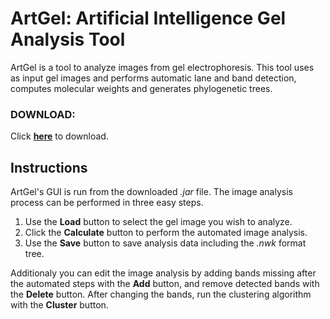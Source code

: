 # ArtGel: Artificial Intelligence Gel Analysis Tool

ArtGel is a tool to analyze images from gel electrophoresis. This tool uses as input gel images and performs automatic lane and band detection, computes molecular weights and generates phylogenetic trees.


### DOWNLOAD:
Click [**here**](https://github.com/FLAGlab/ArtGel/raw/master/ArtGel.jar) to download.

## Instructions
 ArtGel's GUI is run from the downloaded _.jar_ file.
 The image analysis process can be performed in three easy steps.
 
 1. Use the **Load** button to select the gel image you wish to analyze.
 2. Click the **Calculate** button to perform the automated image analysis.
 3. Use the **Save** button to save analysis data including the _.nwk_ format tree.
 
Additionaly you can edit the image analysis by adding bands missing after the automated steps with the **Add** button, and remove detected bands with the **Delete** button. After changing the bands, run the clustering algorithm with the **Cluster** button. 

